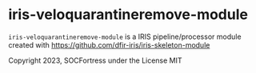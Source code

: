 # iris-veloquarantineremove-module

`iris-veloquarantineremove-module` is a IRIS pipeline/processor module created with https://github.com/dfir-iris/iris-skeleton-module

Copyright 2023, SOCFortress under the License MIT